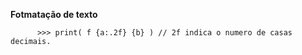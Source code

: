 **Fotmatação de texto**
          
          >>> print( f {a:.2f} {b} ) // 2f indica o numero de casas decimais.
